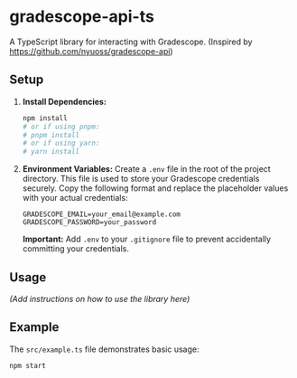 # gradescope-api-ts

A TypeScript library for interacting with Gradescope. (Inspired by https://github.com/nyuoss/gradescope-api)

## Setup

1.  **Install Dependencies:**
    ```bash
    npm install
    # or if using pnpm:
    # pnpm install
    # or if using yarn:
    # yarn install
    ```

2.  **Environment Variables:**
    Create a `.env` file in the root of the project directory. This file is used to store your Gradescope credentials securely. Copy the following format and replace the placeholder values with your actual credentials:

    ```dotenv
    GRADESCOPE_EMAIL=your_email@example.com
    GRADESCOPE_PASSWORD=your_password
    ```

    **Important:** Add `.env` to your `.gitignore` file to prevent accidentally committing your credentials.

## Usage

*(Add instructions on how to use the library here)*

## Example

The `src/example.ts` file demonstrates basic usage:

```bash
npm start
```
